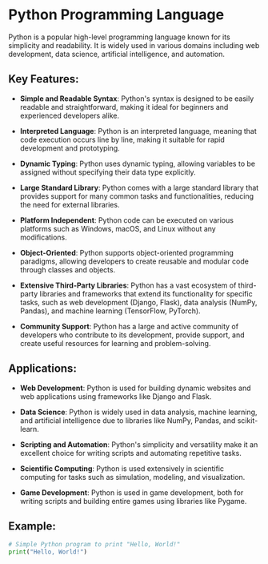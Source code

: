 # Python Programming Language

Python is a popular high-level programming language known for its simplicity and readability. It is widely used in various domains including web development, data science, artificial intelligence, and automation.

## Key Features:

- **Simple and Readable Syntax**: Python's syntax is designed to be easily readable and straightforward, making it ideal for beginners and experienced developers alike.

- **Interpreted Language**: Python is an interpreted language, meaning that code execution occurs line by line, making it suitable for rapid development and prototyping.

- **Dynamic Typing**: Python uses dynamic typing, allowing variables to be assigned without specifying their data type explicitly.

- **Large Standard Library**: Python comes with a large standard library that provides support for many common tasks and functionalities, reducing the need for external libraries.

- **Platform Independent**: Python code can be executed on various platforms such as Windows, macOS, and Linux without any modifications.

- **Object-Oriented**: Python supports object-oriented programming paradigms, allowing developers to create reusable and modular code through classes and objects.

- **Extensive Third-Party Libraries**: Python has a vast ecosystem of third-party libraries and frameworks that extend its functionality for specific tasks, such as web development (Django, Flask), data analysis (NumPy, Pandas), and machine learning (TensorFlow, PyTorch).

- **Community Support**: Python has a large and active community of developers who contribute to its development, provide support, and create useful resources for learning and problem-solving.

## Applications:

- **Web Development**: Python is used for building dynamic websites and web applications using frameworks like Django and Flask.

- **Data Science**: Python is widely used in data analysis, machine learning, and artificial intelligence due to libraries like NumPy, Pandas, and scikit-learn.

- **Scripting and Automation**: Python's simplicity and versatility make it an excellent choice for writing scripts and automating repetitive tasks.

- **Scientific Computing**: Python is used extensively in scientific computing for tasks such as simulation, modeling, and visualization.

- **Game Development**: Python is used in game development, both for writing scripts and building entire games using libraries like Pygame.

## Example:

```python
# Simple Python program to print "Hello, World!"
print("Hello, World!")
